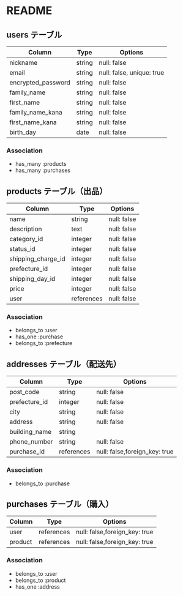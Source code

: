 # README

## users テーブル

| Column             | Type      | Options                       |
| ------------------ | ------    | -----------                   |
| nickname           | string    | null: false                   |
| email              | string    | null: false, unique: true     |
| encrypted_password | string    | null: false                   |
| family_name        | string    | null: false                   |
| first_name         | string    | null: false                   |
| family_name_kana   | string    | null: false                   |
| first_name_kana    | string    | null: false                   |
| birth_day          | date      | null: false                   |

### Association

- has_many :products
- has_many :purchases

## products テーブル（出品）

| Column             | Type      | Options                      |
| ------------------ | ------    | -----------                  |
| name               | string    | null: false                  | 
| description        | text      | null: false                  |
| category_id        | integer   | null: false                  |
| status_id          | integer   | null: false                  |
| shipping_charge_id | integer   | null: false                  |
| prefecture_id      | integer   | null: false                  |
| shipping_day_id    | integer   | null: false                  |
| price              | integer   | null: false                  |
| user               | references| null: false                  |

### Association

- belongs_to :user
- has_one :purchase
- belongs_to :prefecture

## addresses テーブル（配送先）

| Column             | Type      | Options                      |
| ------------------ | ------    | -----------                  |
| post_code          | string    | null: false                  |
| prefecture_id      | integer   | null: false                  |
| city               | string    | null: false                  |
| address            | string    | null: false                  |
| building_name      | string    |                              |
| phone_number       | string    | null: false                  |
| purchase_id        | references| null: false,foreign_key: true|

### Association

- belongs_to :purchase

## purchases テーブル（購入）

| Column             | Type      | Options                      |
| ------------------ | ------    | -----------                  |
| user               | references| null: false,foreign_key: true|
| product            | references| null: false,foreign_key: true|

### Association

- belongs_to :user
- belongs_to :product
- has_one :address